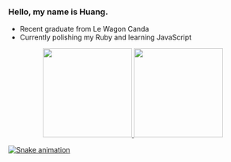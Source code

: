 ### Hello, my name is Huang.
- Recent graduate from Le Wagon Canda
- Currently polishing my Ruby and learning JavaScript

<div align="center">
  <a href="https://github.com/huhusmemories">
  <img height="180em" src="https://github-readme-stats.vercel.app/api?username=huhusmemories&show_icons=true&theme=dark&include_all_commits=true&count_private=true"/>
  <img height="180em" src="https://github-readme-stats.vercel.app/api/top-langs/?username=huhusmemories&layout=compact&langs_count=7&theme=dark"/>
</div>

![Snake animation](https://github.com/huhusmemories/huhusmemories/blob/output/github-contribution-grid-snake.svg)
